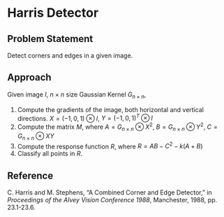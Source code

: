 # Harris Detector

## Problem Statement

Detect corners and edges in a given image.

## Approach

Given image $I$, $n\times n$ size Gaussian Kernel $G_{n\times n}$,

1. Compute the gradients of the image, both horizontal and vertical directions. $X=(-1, 0, 1)\otimes I$, $Y=(-1, 0, 1)^T \otimes I$
2. Compute the matrix $M$, where $A = G_{n\times n} \otimes X^2$, $B=G_{n\times n}\otimes Y^2$, $C=G_{n\times n}\otimes XY$
3. Compute the response function $R$, where $R=AB-C^2-k(A+B)$
4. Classify all points in $R​$.

## Reference

C. Harris and M. Stephens, “A Combined Corner and Edge Detector,” in *Proceedings of the Alvey Vision Conference 1988*, Manchester, 1988, pp. 23.1-23.6.
